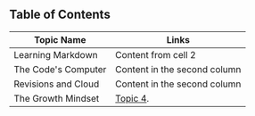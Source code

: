## Table of Contents
Topic Name | Links
---------- | -----
Learning Markdown  | Content from cell 2
The Code's Computer | Content in the second column
Revisions and Cloud | Content in the second column
The Growth Mindset | [Topic 4](https://aseel-banna.github.io/reading-notes/).